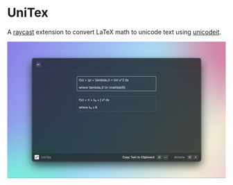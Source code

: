 # UniTex
A [raycast](https://www.raycast.com) extension to convert LaTeX math to unicode text using [unicodeit](https://github.com/svenkreiss/unicodeit).

![](metadata/unitex-1.png)
